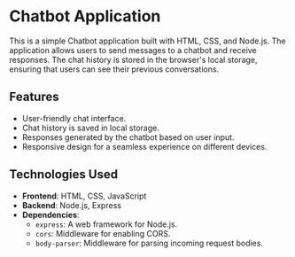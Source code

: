 # Chatbot Application

This is a simple Chatbot application built with HTML, CSS, and Node.js. The application allows users to send messages to a chatbot and receive responses. The chat history is stored in the browser's local storage, ensuring that users can see their previous conversations.

## Features

- User-friendly chat interface.
- Chat history is saved in local storage.
- Responses generated by the chatbot based on user input.
- Responsive design for a seamless experience on different devices.

## Technologies Used

- **Frontend**: HTML, CSS, JavaScript
- **Backend**: Node.js, Express
- **Dependencies**:
  - `express`: A web framework for Node.js.
  - `cors`: Middleware for enabling CORS.
  - `body-parser`: Middleware for parsing incoming request bodies.